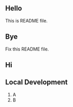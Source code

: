 ## Hello

This is README file.

## Bye

Fix this README file.

## Hi

## Local Development

1. A
2. B